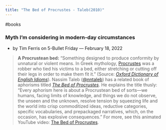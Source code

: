 ```yaml
---
title: "The Bed of Procrustes - Taleb(2010)"
---
```


#books

### Myth I’m considering in modern-day circumstances
- by Tim Ferris on 5-Bullet Friday — February 18, 2022
> **A Procrustean bed:** “Something designed to produce conformity by unnatural or violent means. In Greek mythology, [Procrustes](https://click.fourhourmail.com/5qu6k9x72ks7hww645c6/6qheh8hpxkm037bo/aHR0cHM6Ly9lbi53aWtpcGVkaWEub3JnL3dpa2kvUHJvY3J1c3Rlcw==) was a robber who tied his victims to a bed, either stretching or  cutting off their legs in order to make them fit it.” (Source: [*Oxford Dictionary of English Idioms*](https://click.fourhourmail.com/5qu6k9x72ks7hww645c6/kkhmh6h8zdk4onal/aHR0cHM6Ly93d3cuYW1hem9uLmNvbS9PeGZvcmQtRGljdGlvbmFyeS1FbmdsaXNoLUlkaW9tcy1SZWZlcmVuY2UvZHAvMDE5OTU0Mzc4WC9yZWY9c3JfMV80P2NyaWQ9T1lURTZLQkhCT1NWJmtleXdvcmRzPU94Zm9yZCtEaWN0aW9uYXJ5K29mK0VuZ2xpc2grSWRpb21zJnFpZD0xNjQ1MDQ1NjA3JnNwcmVmaXg9b3hmb3JkK2RpY3Rpb25hcnkrb2YrZW5nbGlzaCtpZGlvbXMlMkNhcHMlMkM2MyZzcj04LTQ=)). Nassim Taleb ([@nntaleb](https://click.fourhourmail.com/5qu6k9x72ks7hww645c6/58hvh7h53vrl4ks6/aHR0cHM6Ly90d2l0dGVyLmNvbS9ubnRhbGVi)) has a related book of aphorisms titled [*The Bed of Procrustes*](https://click.fourhourmail.com/5qu6k9x72ks7hww645c6/25h2hoh7lvknqdt3/aHR0cHM6Ly93d3cuYW1hem9uLmNvbS9CZWQtUHJvY3J1c3Rlcy1QaGlsb3NvcGhpY2FsLVByYWN0aWNhbC1BcGhvcmlzbXMtZWJvb2svZHAvQjAwNEM0M0Y5Uy8=). He explains the title thusly: “Every aphorism here is about a  Procrustean bed of sorts—we humans, facing limits of knowledge, and  things we do not observe, the unseen and the unknown, resolve tension by squeezing life and the world into crisp commoditized ideas, reductive  categories, specific vocabularies, and prepackaged narratives, which, on the occasion, has explosive consequences.” For more, see this animated  YouTube video: [The Bed of Procrustes](https://click.fourhourmail.com/5qu6k9x72ks7hww645c6/qvh8h7h8e79qlqul/aHR0cHM6Ly93d3cueW91dHViZS5jb20vd2F0Y2g_dj1sUk5fS1QxN21Obw==). 

